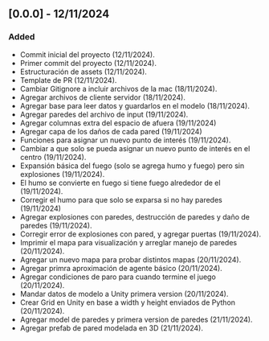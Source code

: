 ## [0.0.0] - 12/11/2024

### Added 

- Commit inicial del proyecto (12/11/2024).
- Primer commit del proyecto (12/11/2024).
- Estructuración de assets (12/11/2024).
- Template de PR (12/11/2024).
- Cambiar Gitignore a incluir archivos de la mac (18/11/2024).
- Agregar archivos de cliente servidor (18/11/2024).
- Agregar base para leer datos y guardarlos en el modelo (18/11/2024).
- Agregar paredes del archivo de input (19/11/2024).
- Agregar columnas extra del espacio de afuera (19/11/2024)
- Agregar capa de los daños de cada pared (19/11/2024)
- Funciones para asignar un nuevo punto de interés (19/11/2024).
- Cambiar a que solo se pueda asignar un nuevo punto de interés en el centro (19/11/2024).
- Expansión básica del fuego (solo se agrega humo y fuego) pero sin explosiones (19/11/2024).
- El humo se convierte en fuego si tiene fuego alrededor de el (19/11/2024).
- Corregir el humo para que solo se exparsa si no hay paredes (19/11/2024)
- Agregar explosiones con paredes, destrucción de paredes y daño de paredes (19/11/2024).
- Corregir error de explosiones con pared, y agregar puertas (19/11/2024).
- Imprimir el mapa para visualización y arreglar manejo de paredes (20/11/2024).
- Agregar un nuevo mapa para probar distintos mapas (20/11/2024).
- Agregar primra aproximación de agente básico (20/11/2024).
- Agregar condiciones de paro para cuando termine el juego (20/11/2024).
- Mandar datos de modelo a Unity primera version (20/11/2024).
- Crear Grid en Unity en base a width y height enviados de Python (20/11/2024).
- Agregar model de paredes y primera version de paredes (21/11/2024).
- Agregar prefab de pared modelada en 3D (21/11/2024).